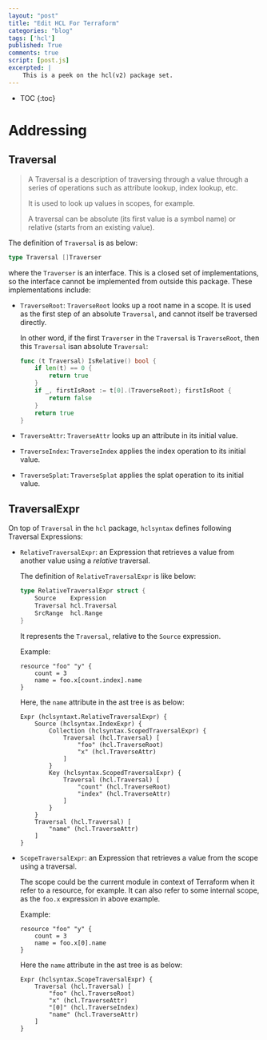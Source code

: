 ```yaml
---
layout: "post"
title: "Edit HCL For Terraform"
categories: "blog"
tags: ['hcl']
published: True
comments: true
script: [post.js]
excerpted: |
    This is a peek on the hcl(v2) package set.
---
```


* TOC
{:toc}

# Addressing

## Traversal

> A Traversal is a description of traversing through a value through a series of operations such as attribute lookup, index lookup, etc.
>
> It is used to look up values in scopes, for example.
>
> A traversal can be absolute (its first value is a symbol name) or relative (starts from an existing value).

The definition of `Traversal` is as below:

```go
type Traversal []Traverser
```

where the `Traverser` is an interface.  This is a closed set of implementations, so the interface cannot be implemented from outside this package. These implementations include:

* `TraverseRoot`: `TraverseRoot` looks up a root name in a scope. It is used as the first step of an absolute `Traversal`, and cannot itself be traversed directly.

    In other word, if the first `Traverser` in the `Traversal` is `TraverseRoot`, then this `Traversal` isan absolute `Traversal`:

	```go
	func (t Traversal) IsRelative() bool {
		if len(t) == 0 {
			return true
		}
		if _, firstIsRoot := t[0].(TraverseRoot); firstIsRoot {
			return false
		}
		return true
	}
	```

* `TraverseAttr`: `TraverseAttr` looks up an attribute in its initial value.
* `TraverseIndex`: `TraverseIndex` applies the index operation to its initial value.
* `TraverseSplat`: `TraverseSplat` applies the splat operation to its initial value.

## TraversalExpr

On top of `Traversal` in the `hcl` package, `hclsyntax` defines following Traversal Expressions:

* `RelativeTraversalExpr`: an Expression that retrieves a value from another value using a _relative_ traversal.

	The definition of `RelativeTraversalExpr` is like below:

	```go
	type RelativeTraversalExpr struct {
		Source    Expression
		Traversal hcl.Traversal
		SrcRange  hcl.Range
	}
	```

	It represents the `Traversal`, relative to the `Source` expression.

	Example:

	```hcl
	resource "foo" "y" {
		count = 3
		name = foo.x[count.index].name
	}
	```

	Here, the `name` attribute in the ast tree is as below:

	```
	Expr (hclsyntaxt.RelativeTraversalExpr) {
		Source (hclsyntax.IndexExpr) {
			Collection (hclsyntax.ScopedTraversalExpr) {
				Traversal (hcl.Traversal) [
					"foo" (hcl.TraverseRoot)
					"x" (hcl.TraverseAttr)
				]
			}
			Key (hclsyntax.ScopedTraversalExpr) {
				Traversal (hcl.Traversal) [
					"count" (hcl.TraverseRoot)
					"index" (hcl.TraverseAttr)
				]
			}
		}
		Traversal (hcl.Traversal) [
			"name" (hcl.TraverseAttr)
		]
	}
	```

* `ScopeTraversalExpr`: an Expression that retrieves a value from the scope using a traversal.

	The scope could be the current module in context of Terraform when it refer to a resource, for example. It can also refer to some internal scope, as the `foo.x` expression in above example.

	Example:

	```hcl
	resource "foo" "y" {
		count = 3
		name = foo.x[0].name
	}
	```

	Here the `name` attribute in the ast tree is as below:

	```
	Expr (hclsyntax.ScopeTraversalExpr) {
		Traversal (hcl.Traversal) [
			"foo" (hcl.TraverseRoot)
			"x" (hcl.TraverseAttr)
			"[0]" (hcl.TraverseIndex)
			"name" (hcl.TraverseAttr)
		]
	}
	```